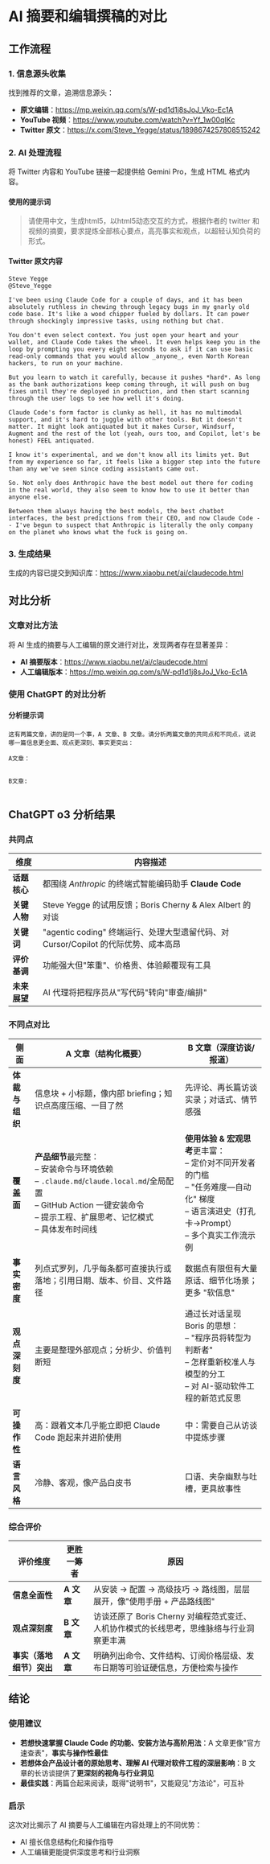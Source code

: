 # AI 摘要和编辑撰稿的对比

## 工作流程

### 1. 信息源头收集

找到推荐的文章，追溯信息源头：

- **原文编辑**：https://mp.weixin.qq.com/s/W-pd1d1j8sJoJ_Vko-Ec1A
- **YouTube 视频**：https://www.youtube.com/watch?v=Yf_1w00qIKc
- **Twitter 原文**：https://x.com/Steve_Yegge/status/1898674257808515242

### 2. AI 处理流程

将 Twitter 内容和 YouTube 链接一起提供给 Gemini Pro，生成 HTML 格式内容。

#### 使用的提示词

> 请使用中文，生成html5，以html5动态交互的方式，根据作者的 twitter 和视频的摘要，要求提炼全部核心要点，高亮事实和观点，以超轻认知负荷的形式。

#### Twitter 原文内容

```text
Steve Yegge
@Steve_Yegge

I've been using Claude Code for a couple of days, and it has been absolutely ruthless in chewing through legacy bugs in my gnarly old code base. It's like a wood chipper fueled by dollars. It can power through shockingly impressive tasks, using nothing but chat. 

You don't even select context. You just open your heart and your wallet, and Claude Code takes the wheel. It even helps keep you in the loop by prompting you every eight seconds to ask if it can use basic read-only commands that you would allow _anyone_, even North Korean hackers, to run on your machine. 

But you learn to watch it carefully, because it pushes *hard*. As long as the bank authorizations keep coming through, it will push on bug fixes until they're deployed in production, and then start scanning through the user logs to see how well it's doing.

Claude Code's form factor is clunky as hell, it has no multimodal support, and it's hard to juggle with other tools. But it doesn't matter. It might look antiquated but it makes Cursor, Windsurf, Augment and the rest of the lot (yeah, ours too, and Copilot, let's be honest) FEEL antiquated. 

I know it's experimental, and we don't know all its limits yet. But from my experience so far, it feels like a bigger step into the future than any we've seen since coding assistants came out. 

So. Not only does Anthropic have the best model out there for coding in the real world, they also seem to know how to use it better than anyone else.

Between them always having the best models, the best chatbot interfaces, the best predictions from their CEO, and now Claude Code -- I've begun to suspect that Anthropic is literally the only company on the planet who knows what the fuck is going on.
```

### 3. 生成结果

生成的内容已提交到知识库：https://www.xiaobu.net/ai/claudecode.html

## 对比分析

### 文章对比方法

将 AI 生成的摘要与人工编辑的原文进行对比，发现两者存在显著差异：

- **AI 摘要版本**：https://www.xiaobu.net/ai/claudecode.html
- **人工编辑版本**：https://mp.weixin.qq.com/s/W-pd1d1j8sJoJ_Vko-Ec1A

### 使用 ChatGPT 的对比分析

#### 分析提示词

```text
这有两篇文章，讲的是同一个事，A 文章、B 文章。请分析两篇文章的共同点和不同点，说说哪一篇信息更全面、观点更深刻、事实更突出：

A文章：
```
```

B文章:
```
```
```

## ChatGPT o3 分析结果

### 共同点

| 维度 | 内容描述 |
|------|----------|
| **话题核心** | 都围绕 *Anthropic* 的终端式智能编码助手 **Claude Code** |
| **关键人物** | Steve Yegge 的试用反馈；Boris Cherny & Alex Albert 的对谈 |
| **关键词** | "agentic coding" 终端运行、处理大型遗留代码、对 Cursor/Copilot 的代际优势、成本高昂 |
| **评价基调** | 功能强大但"笨重"、价格贵、体验颠覆现有工具 |
| **未来展望** | AI 代理将把程序员从"写代码"转向"审查/编排" |

### 不同点对比

| 侧面 | **A 文章**（结构化概要） | **B 文章**（深度访谈/报道） |
|------|-------------------------|---------------------------|
| **体裁与组织** | 信息块 + 小标题，像内部 briefing；知识点高度压缩、一目了然 | 先评论、再长篇访谈实录；对话式、情节感强 |
| **覆盖面** | **产品细节**最完整：<br>– 安装命令与环境依赖<br>– `.claude.md`/`claude.local.md`/全局配置<br>– GitHub Action 一键安装命令<br>– 提示工程、扩展思考、记忆模式<br>– 具体发布时间线 | **使用体验 & 宏观思考**更丰富：<br>– 定价对不同开发者的门槛<br>– "任务难度—自动化" 梯度<br>– 语言演进史（打孔卡→Prompt）<br>– 多个真实工作流示例 |
| **事实密度** | 列点式罗列，几乎每条都可直接执行或落地；引用日期、版本、价目、文件路径 | 数据点有限但有大量原话、细节化场景；更多 "软信息" |
| **观点深刻度** | 主要是整理外部观点；分析少、价值判断短 | 通过长对话呈现 Boris 的思想：<br>– "程序员将转型为判断者"<br>– 怎样重新校准人与模型的分工<br>– 对 AI-驱动软件工程的新范式反思 |
| **可操作性** | 高：跟着文本几乎能立即把 Claude Code 跑起来并进阶使用 | 中：需要自己从访谈中提炼步骤 |
| **语言风格** | 冷静、客观，像产品白皮书 | 口语、夹杂幽默与吐槽，更具故事性 |

### 综合评价

| 评价维度 | 更胜一筹者 | 原因 |
|----------|------------|------|
| **信息全面性** | **A 文章** | 从安装 → 配置 → 高级技巧 → 路线图，层层展开，像"使用手册 + 产品路线图" |
| **观点深刻度** | **B 文章** | 访谈还原了 Boris Cherny 对编程范式变迁、人机协作模式的长线思考，思维脉络与行业洞察更丰满 |
| **事实（落地细节）突出** | **A 文章** | 明确列出命令、文件结构、订阅价格层级、发布日期等可验证硬信息，方便检索与操作 |

## 结论

### 使用建议

- **若想快速掌握 Claude Code 的功能、安装方法与高阶用法**：A 文章更像"官方速查表"，**事实与操作性最佳**
- **若想体会产品设计者的原始思考、理解 AI 代理对软件工程的深层影响**：B 文章的长访谈提供了**更深刻的视角与行业洞见**
- **最佳实践**：两篇合起来阅读，既得"说明书"，又能窥见"方法论"，可互补

### 启示

这次对比揭示了 AI 摘要与人工编辑在内容处理上的不同优势：
- AI 擅长信息结构化和操作指导
- 人工编辑更能提供深度思考和行业洞察

